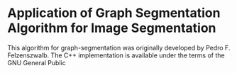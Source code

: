 # Application of Graph Segmentation Algorithm for Image Segmentation

This algorithm for graph-segmentation was originally developed by Pedro F. Felzenszwalb. The C++ implementation is available under the terms of the GNU General Public